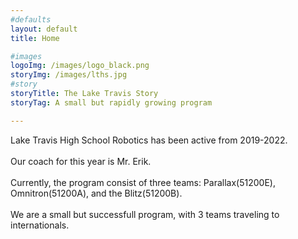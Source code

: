 ```yaml
---
#defaults
layout: default
title: Home

#images
logoImg: /images/logo_black.png
storyImg: /images/lths.jpg
#story
storyTitle: The Lake Travis Story
storyTag: A small but rapidly growing program

---
```

Lake Travis High School Robotics has been active from 2019-2022.\
\
Our coach for this year is Mr. Erik.\
\
Currently, the program consist of three teams:
Parallax(51200E), Omnitron(51200A), and the Blitz(51200B).\
\
We are a small but successfull program, with 3 teams traveling to internationals.
